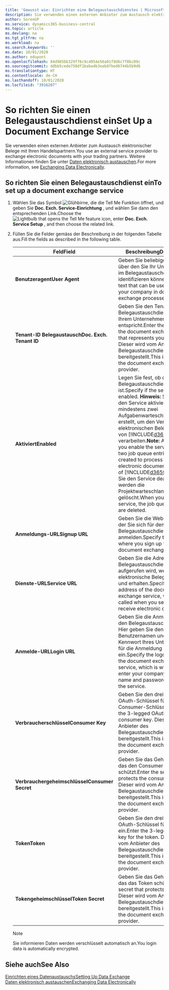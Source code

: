 ```yaml
---
title: 'Gewusst wie: Einrichten eine Belegaustauschdienstes | Microsoft Docs'
description: Sie verwenden einen externen Anbieter zum Austausch elektronischer Belege mit Ihren Handelspartnern.
author: SorenGP
ms.service: dynamics365-business-central
ms.topic: article
ms.devlang: na
ms.tgt_pltfrm: na
ms.workload: na
ms.search.keywords: ''
ms.date: 10/01/2020
ms.author: edupont
ms.openlocfilehash: 84d985bb329f76c9c4954e56a01f9d6c7f8bc09c
ms.sourcegitcommit: ddbb5cede750df1baba4b3eab8fbed6744b5b9d6
ms.translationtype: HT
ms.contentlocale: de-CH
ms.lasthandoff: 10/01/2020
ms.locfileid: "3916207"
---
```

# <a name="set-up-a-document-exchange-service"></a><span data-ttu-id="d9c90-103">So richten Sie einen Belegaustauschdienst ein</span><span class="sxs-lookup"><span data-stu-id="d9c90-103">Set Up a Document Exchange Service</span></span>
<span data-ttu-id="d9c90-104">Sie verwenden einen externen Anbieter zum Austausch elektronischer Belege mit Ihren Handelspartnern.</span><span class="sxs-lookup"><span data-stu-id="d9c90-104">You use an external service provider to exchange electronic documents with your trading partners.</span></span> <span data-ttu-id="d9c90-105">Weitere Informationen finden Sie unter [Daten elektronisch austauschen](across-data-exchange.md).</span><span class="sxs-lookup"><span data-stu-id="d9c90-105">For more information, see [Exchanging Data Electronically](across-data-exchange.md).</span></span>  

## <a name="to-set-up-a-document-exchange-service"></a><span data-ttu-id="d9c90-106">So richten Sie einen Belegaustauschdienst ein</span><span class="sxs-lookup"><span data-stu-id="d9c90-106">To set up a document exchange service</span></span>  
1. <span data-ttu-id="d9c90-107">Wählen Sie das Symbol ![Glühbirne, die die Tell Me Funktion öffnet](media/ui-search/search_small.png "Tell Me-Funktion"), und geben Sie **Doc. Exch. Service-Einrichtung** , und wählen Sie dann den entsprechenden Link.</span><span class="sxs-lookup"><span data-stu-id="d9c90-107">Choose the ![Lightbulb that opens the Tell Me feature](media/ui-search/search_small.png "Tell me what you want to do") icon, enter **Doc. Exch. Service Setup** , and then choose the related link.</span></span>  
2. <span data-ttu-id="d9c90-108">Füllen Sie die Felder gemäss der Beschreibung in der folgenden Tabelle aus.</span><span class="sxs-lookup"><span data-stu-id="d9c90-108">Fill the fields as described in the following table.</span></span>  

    |<span data-ttu-id="d9c90-109">Feld</span><span class="sxs-lookup"><span data-stu-id="d9c90-109">Field</span></span>|<span data-ttu-id="d9c90-110">Beschreibung</span><span class="sxs-lookup"><span data-stu-id="d9c90-110">Description</span></span>|  
    |---------------------------------|---------------------------------------|  
    |<span data-ttu-id="d9c90-111">**Benutzeragent**</span><span class="sxs-lookup"><span data-stu-id="d9c90-111">**User Agent**</span></span>|<span data-ttu-id="d9c90-112">Geben Sie beliebigen Text ein, über den Sie Ihr Unternehmen im Belegaustauschdienst identifizieren können</span><span class="sxs-lookup"><span data-stu-id="d9c90-112">Enter any text that can be used to identify your company in document exchange processes.</span></span>|  
    |<span data-ttu-id="d9c90-113">**Tenant-ID Belegaustausch**</span><span class="sxs-lookup"><span data-stu-id="d9c90-113">**Doc. Exch. Tenant ID**</span></span>|<span data-ttu-id="d9c90-114">Geben Sie den Tenant beim Belegaustauschdienst an, der Ihrem Unternehmen entspricht.</span><span class="sxs-lookup"><span data-stu-id="d9c90-114">Enter the tenant in the document exchange service that represents your company.</span></span> <span data-ttu-id="d9c90-115">Dieser wird vom Anbieter des Belegaustauschdienstes bereitgestellt.</span><span class="sxs-lookup"><span data-stu-id="d9c90-115">This is provided by the document exchange service provider.</span></span>|  
    |<span data-ttu-id="d9c90-116">**Aktiviert**</span><span class="sxs-lookup"><span data-stu-id="d9c90-116">**Enabled**</span></span>|<span data-ttu-id="d9c90-117">Legen Sie fest, ob der Belegaustauschdienst aktiviert ist.</span><span class="sxs-lookup"><span data-stu-id="d9c90-117">Specify if the service is enabled.</span></span> <span data-ttu-id="d9c90-118">**Hinweis:** Sobald Sie den Service aktivieren, werden mindestens zwei Aufgabenwarteschlangenposten erstellt, um den Verkehr von elektronischen Belegen zu und von [!INCLUDE[d365fin](includes/d365fin_md.md)] zu verarbeiten.</span><span class="sxs-lookup"><span data-stu-id="d9c90-118">**Note:**  As soon as you enable the service, at least two job queue entries are created to process the traffic of electronic documents in and out of [!INCLUDE[d365fin](includes/d365fin_md.md)].</span></span> <span data-ttu-id="d9c90-119">Wenn Sie den Service deaktivieren, werden die Projektwarteschlangenposten gelöscht.</span><span class="sxs-lookup"><span data-stu-id="d9c90-119">When you disable the service, the job queue entries are deleted.</span></span>|  
    |<span data-ttu-id="d9c90-120">**Anmeldungs-URL**</span><span class="sxs-lookup"><span data-stu-id="d9c90-120">**Signup URL**</span></span>|<span data-ttu-id="d9c90-121">Geben Sie die Webseite an, auf der Sie sich für den Belegaustauschdienst anmelden.</span><span class="sxs-lookup"><span data-stu-id="d9c90-121">Specify the web page where you sign up for the document exchange service.</span></span>|  
    |<span data-ttu-id="d9c90-122">**Dienste-URL**</span><span class="sxs-lookup"><span data-stu-id="d9c90-122">**Service URL**</span></span>|<span data-ttu-id="d9c90-123">Geben Sie die Adresse des Belegaustauschdienst an, die aufgerufen wird, wenn Sie elektronische Belege versenden und erhalten.</span><span class="sxs-lookup"><span data-stu-id="d9c90-123">Specify the address of the document exchange service, which will be called when you send and receive electronic documents.</span></span>|  
    |<span data-ttu-id="d9c90-124">**Anmelde-URL**</span><span class="sxs-lookup"><span data-stu-id="d9c90-124">**Login URL**</span></span>|<span data-ttu-id="d9c90-125">Geben Sie die Anmeldeseite für den Belegaustauschdienst an. Hier geben Sie den Benutzernamen und das Kennwort Ihres Unternehmens für die Anmeldung beim Service ein.</span><span class="sxs-lookup"><span data-stu-id="d9c90-125">Specify the logon page for the document exchange service, which is where you enter your company’s user name and password to log on to the service.</span></span>|  
    |<span data-ttu-id="d9c90-126">**Verbraucherschlüssel**</span><span class="sxs-lookup"><span data-stu-id="d9c90-126">**Consumer Key**</span></span>|<span data-ttu-id="d9c90-127">Geben Sie den dreiteiligen OAuth-Schlüssel für den Consumer-Schlüssel ein.</span><span class="sxs-lookup"><span data-stu-id="d9c90-127">Enter the 3-legged OAuth key for the consumer key.</span></span> <span data-ttu-id="d9c90-128">Dieser wird vom Anbieter des Belegaustauschdienstes bereitgestellt.</span><span class="sxs-lookup"><span data-stu-id="d9c90-128">This is provided by the document exchange service provider.</span></span>|  
    |<span data-ttu-id="d9c90-129">**Verbrauchergeheimschlüssel**</span><span class="sxs-lookup"><span data-stu-id="d9c90-129">**Consumer Secret**</span></span>|<span data-ttu-id="d9c90-130">Geben Sie das Geheimnis ein, das den Consumer-Schlüssel schützt.</span><span class="sxs-lookup"><span data-stu-id="d9c90-130">Enter the secret that protects the consumer key.</span></span> <span data-ttu-id="d9c90-131">Dieser wird vom Anbieter des Belegaustauschdienstes bereitgestellt.</span><span class="sxs-lookup"><span data-stu-id="d9c90-131">This is provided by the document exchange service provider.</span></span>|  
    |<span data-ttu-id="d9c90-132">**Token**</span><span class="sxs-lookup"><span data-stu-id="d9c90-132">**Token**</span></span>|<span data-ttu-id="d9c90-133">Geben Sie den dreiteiligen OAuth-Schlüssel für das Token ein.</span><span class="sxs-lookup"><span data-stu-id="d9c90-133">Enter the 3-legged OAuth key for the token.</span></span> <span data-ttu-id="d9c90-134">Dieser wird vom Anbieter des Belegaustauschdienstes bereitgestellt.</span><span class="sxs-lookup"><span data-stu-id="d9c90-134">This is provided by the document exchange service provider.</span></span>|  
    |<span data-ttu-id="d9c90-135">**Tokengeheimschlüssel**</span><span class="sxs-lookup"><span data-stu-id="d9c90-135">**Token Secret**</span></span>|<span data-ttu-id="d9c90-136">Geben Sie das Geheimnis ein, das das Token schützt.</span><span class="sxs-lookup"><span data-stu-id="d9c90-136">Enter the secret that protects the token.</span></span> <span data-ttu-id="d9c90-137">Dieser wird vom Anbieter des Belegaustauschdienstes bereitgestellt.</span><span class="sxs-lookup"><span data-stu-id="d9c90-137">This is provided by the document exchange service provider.</span></span>|  

    > [!NOTE]  
    > <span data-ttu-id="d9c90-138">Sie informieren Daten werden verschlüsselt automatisch an.</span><span class="sxs-lookup"><span data-stu-id="d9c90-138">You login data is automatically encrypted.</span></span>

## <a name="see-also"></a><span data-ttu-id="d9c90-139">Siehe auch</span><span class="sxs-lookup"><span data-stu-id="d9c90-139">See Also</span></span>  
[<span data-ttu-id="d9c90-140">Einrichten eines Datenaustauschs</span><span class="sxs-lookup"><span data-stu-id="d9c90-140">Setting Up Data Exchange</span></span>](across-set-up-data-exchange.md)  
[<span data-ttu-id="d9c90-141">Daten elektronisch austauschen</span><span class="sxs-lookup"><span data-stu-id="d9c90-141">Exchanging Data Electronically</span></span>](across-data-exchange.md)
